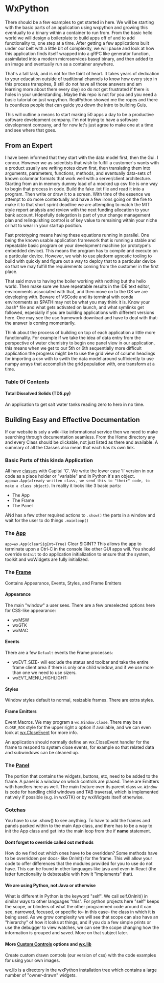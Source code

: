 # WxPython
There should be a few examples to get started in here. We will be starting with the basic parts of an application using wxpython and growing this eventually to a binary within a container to run from. From the basic hello world we will design a boilerplate to build apps off of and to add functionality to, one step at a time. After getting a few applications built under our belt with a little bit of complexity, we will pause and look at how this application finds itself wrapped into a gRPC like generator function, assimilated into a modern microservices based binary, and then added to an image and eventually run as a container anywhere. 

That's a tall task, and is not for the faint of heart. It takes years of dedication to your education outside of traditional channels to know how every step in this process transpires, (I still do not have all those answers and am learning more about them every day) so do not get frustrated if there is holes in your understanding. Maybe this repo is not for you and you need a basic tutorial on just wxpython. RealPython showed me the ropes and there is countless people that can guide you down the intro to building Guis.   

This will outline a means to start making 50 apps a day to be a productive software development company. I'm not trying to have a software development company, and for now let's just agree to make one at a time and see where that goes.

## From an Expert

I have been informed that they start with the data model first, then the Gui. I concur. However we as scientists that wish to fulfill a customer's wants with a product usually are writing notes down first, then translating them into arguments, parameters, functions, methods, and eventually data-sets of known columnar formats that work well with a server/client architecture. Starting from an in memory dummy load of a mocked up csv file is one way to begin that process in code. Build the fake .txt file and read it into a program. Then write or draw it to a screen. With time of the essence we attempt to do more contextually and have a few irons going on the fire to make it to that short sprint deadline we are attempting to match the MIT style report analysis and review with the next funding allocation to your bank account. Hopefully delegation is part of your change management plan and relinquishing control is of key value to remaining within your niche or hat to wear in your startup position.

Fast prototyping means having these equations running in parallel. One being the known usable application framework that is running a stable and repeatable basic program on your development machine (or prototype's embedded device). This means the program has to compile and execute on a particular device. However, we wish to use platform agnostic tooling to build with quickly and figure out a way to deploy that to a particular device so that we may fulfill the requirements coming from the customer in the first place.

That said move to having the boiler working with nothing but the hello world. Then make sure we have repeatable results in the IDE text editor, environments associated with that, and then move on to the OS we are developing with. Beware of VSCode and its terminal with conda environments as $PATH may not be what you may think it is. Know your .bash* file and what gets activated on launch, and what symlinks get followed, especially if you are building applications with different versions here. One may see the use framework download and have to deal with that- the answer is coming momentarily.

Think about the process of building on top of each application a little more functionality. For example if we take the idea of data entry from the perspective of water chemistry to begin one panel view in our application, this means when we get to our 5th or 6th sequentially more difficult application the progress might be to use the grid view of column headings for importing a csv with to swith the data model around sufficiently to use numpy arrays that accomplish the grid population with, one transform at a time.

### Table Of Contents

#### Total Dissolved Solids (TDS.py)
An application to get salt water tanks reading zero to hero in no time.

## Building Easy and Effective Documentation
If our website is soly a wiki-like informational service then we need to make searching through documentation seamless. From the Home directory any and every Class should be clickable, not just listed as there and available. A summary of all the Classes also mean that each has its own link.

### Basic Parts of this kinda Application
All have [classes](https://wxpython.org/Phoenix/docs/html/wx.1moduleindex.html) with Capital 'C'. We write the lower case 'l' version in our code as a place holder or "variable" and in Python it's an object. `app=wx.App(already written class, we send this to "their" code, to make a class object)`. In reality it looks like 3 basic parts:

* The App
* The Frame
* The Panel

ANd has a few other required actions to `.show()` the parts in a window and wait for the user to do things `.mainloop()`

### The [App](https://wxpython.org/Phoenix/docs/html/wx.App.html#wx-app)
`app=wx.App(clearSigInt=True)` Clear SIGINT? This allows the app to terminate upon a Ctrl-C in the console like other GUI apps will.  You should override `OnInit` to do application initialization to ensure that the system, toolkit and wxWidgets are fully initialized.

### The [Frame](https://wxpython.org/Phoenix/docs/html/wx.Frame.html#wx.Frame)
Contains Appearance, Events, Styles, and Frame Emitters

#### Appearance
The main "window" a user sees. There are a few preselected options here for CSS-like appearance:

* wxMSW
* wxGTK
* wxMAC

#### Events
There are a few `Default` events the Frame processes:

* wxEVT_SIZE- will exclude the status and toolbar and take the entire frame client area if there is only one child window, and if we use more than one we need to use sizers.
* wxEVT_MENU_HIGHLIGHT:

#### Styles
Window styles default to normal, resizable frames. There are extra styles.

#### Frame Emitters
Event Macros. We may program a `wx.Window.Close`. There may be a `CLOSE_BOX` style for the upper right x option if available, and we can even look at [wx.CloseEvent](https://wxpython.org/Phoenix/docs/html/wx.CloseEvent.html#wx-closeevent) for more info.

An application should normally define an wx.CloseEvent handler for the frame to respond to system close events, for example so that related data and subwindows can be cleaned up.

### The [Panel](https://wxpython.org/Phoenix/docs/html/wx.Panel.html?highlight=panel)
The portion that contains the widgets, buttons, etc, need to be added to the frame. A panel is a window on which controls are placed. There are Emitters with handlers here as well. The main feature over its parent class `wx.Window` is code for handling child windows and TAB traversal, which is implemented natively if possible (e.g. in wxGTK) or by wxWidgets itself otherwise.

### Gotchas

You have to use .show() to see anything. To have to add the frames and panels packed within to the main App class, and there has to be a way to init the App class and get into the main loop from the if __name__ statement.

#### Dont forget to override called out methods

How do we find out which ones have to be overidden? Some methods have to be overridden per docs- like OnInit() for the frame. This will allow your code to offer differences that the modules provided for you to use do not have. This can be found in other languages like java and even in React (the latter functionality is debateable with how it "implements"
that). 

#### We are using Python, not Java or otherwise

What is different in Python is the keyword "self". We call self.OnInit() in similar ways to other languages "this". For python projects here "self" keeps the scope, or blinders of what the other programmed code around it can see, narrowed, focused, or specific to- in this case- the class in which it is being used. As we grow complexity we will see that scope can also have an "hierarchy" of how it looks at things, and if you do a few simple prints or use the debugger to view watches, we can see the scope changing how the information is grouped and saved. More on that subject later.  

#### More [Custom Controls](https://wiki.wxpython.org/CreatingCustomControls) options and [wx.lib]()

Create custom drawn controls (our version of css) with the code examples for using your own images.

wx.lib is a directory in the wxPython installation tree which contains a large number of "owner-drawn" widgets.